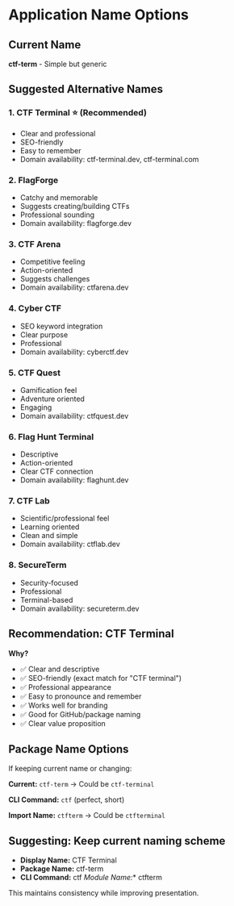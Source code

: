 # Application Name Options

## Current Name
**ctf-term** - Simple but generic

## Suggested Alternative Names

### 1. **CTF Terminal** ⭐ (Recommended)
- Clear and professional
- SEO-friendly
- Easy to remember
- Domain availability: ctf-terminal.dev, ctf-terminal.com

### 2. **FlagForge**
- Catchy and memorable
- Suggests creating/building CTFs
- Professional sounding
- Domain availability: flagforge.dev

### 3. **CTF Arena**
- Competitive feeling
- Action-oriented
- Suggests challenges
- Domain availability: ctfarena.dev

### 4. **Cyber CTF**
- SEO keyword integration
- Clear purpose
- Professional
- Domain availability: cyberctf.dev

### 5. **CTF Quest**
- Gamification feel
- Adventure oriented
- Engaging
- Domain availability: ctfquest.dev

### 6. **Flag Hunt Terminal**
- Descriptive
- Action-oriented
- Clear CTF connection
- Domain availability: flaghunt.dev

### 7. **CTF Lab**
- Scientific/professional feel
- Learning oriented
- Clean and simple
- Domain availability: ctflab.dev

### 8. **SecureTerm**
- Security-focused
- Professional
- Terminal-based
- Domain availability: secureterm.dev

## Recommendation: **CTF Terminal**

**Why?**
- ✅ Clear and descriptive
- ✅ SEO-friendly (exact match for "CTF terminal")
- ✅ Professional appearance
- ✅ Easy to pronounce and remember
- ✅ Works well for branding
- ✅ Good for GitHub/package naming
- ✅ Clear value proposition

## Package Name Options

If keeping current name or changing:

**Current:** `ctf-term` → Could be `ctf-terminal`

**CLI Command:** `ctf` (perfect, short)

**Import Name:** `ctfterm` → Could be `ctfterminal`

## Suggesting: Keep current naming scheme
- **Display Name:** CTF Terminal
- **Package Name:** ctf-term
- **CLI Command:** ctf
*Module Name:** ctfterm

This maintains consistency while improving presentation.

